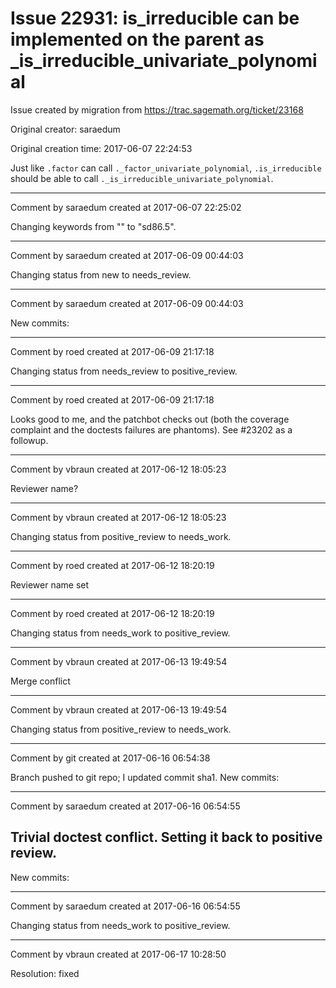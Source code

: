 # Issue 22931: is_irreducible can be implemented on the parent as _is_irreducible_univariate_polynomial

Issue created by migration from https://trac.sagemath.org/ticket/23168

Original creator: saraedum

Original creation time: 2017-06-07 22:24:53

Just like `.factor` can call `._factor_univariate_polynomial`, `.is_irreducible` should be able to call `._is_irreducible_univariate_polynomial`.


---

Comment by saraedum created at 2017-06-07 22:25:02

Changing keywords from "" to "sd86.5".


---

Comment by saraedum created at 2017-06-09 00:44:03

Changing status from new to needs_review.


---

Comment by saraedum created at 2017-06-09 00:44:03

New commits:


---

Comment by roed created at 2017-06-09 21:17:18

Changing status from needs_review to positive_review.


---

Comment by roed created at 2017-06-09 21:17:18

Looks good to me, and the patchbot checks out (both the coverage complaint and the doctests failures are phantoms).  See #23202 as a followup.


---

Comment by vbraun created at 2017-06-12 18:05:23

Reviewer name?


---

Comment by vbraun created at 2017-06-12 18:05:23

Changing status from positive_review to needs_work.


---

Comment by roed created at 2017-06-12 18:20:19

Reviewer name set


---

Comment by roed created at 2017-06-12 18:20:19

Changing status from needs_work to positive_review.


---

Comment by vbraun created at 2017-06-13 19:49:54

Merge conflict


---

Comment by vbraun created at 2017-06-13 19:49:54

Changing status from positive_review to needs_work.


---

Comment by git created at 2017-06-16 06:54:38

Branch pushed to git repo; I updated commit sha1. New commits:


---

Comment by saraedum created at 2017-06-16 06:54:55

Trivial doctest conflict. Setting it back to positive review.
----
New commits:


---

Comment by saraedum created at 2017-06-16 06:54:55

Changing status from needs_work to positive_review.


---

Comment by vbraun created at 2017-06-17 10:28:50

Resolution: fixed
